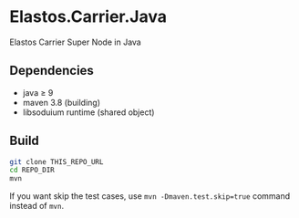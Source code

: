 # Elastos.Carrier.Java

Elastos Carrier Super Node in Java

## Dependencies

- java ≥ 9
- maven 3.8 (building)
- libsoduium runtime (shared object)


## Build

```bash
git clone THIS_REPO_URL
cd REPO_DIR
mvn
```

If you want skip the test cases, use `mvn -Dmaven.test.skip=true` command instead of `mvn`.